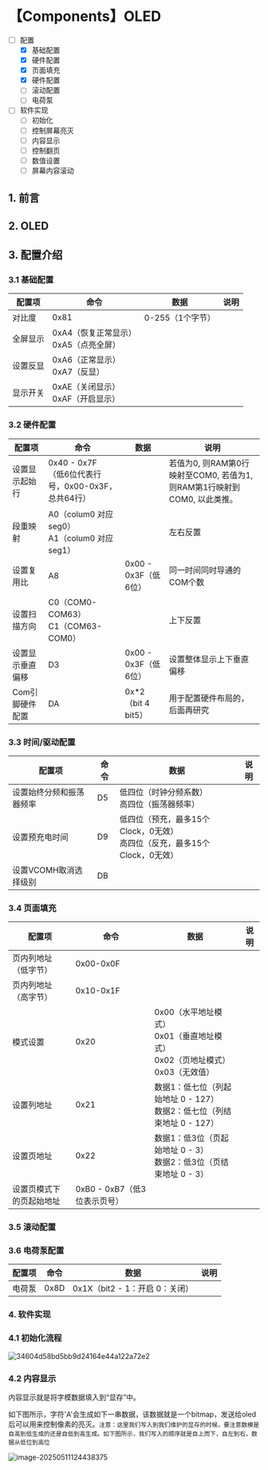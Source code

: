 # 【Components】OLED

* [ ] 配置
  * [x] 基础配置
  * [x] 硬件配置
  * [x] 页面填充
  * [x] 硬件配置
  * [ ] 滚动配置
  * [ ] 电荷泵
* [ ] 软件实现
  * [ ] 初始化
  * [ ] 控制屏幕亮灭
  * [ ] 内容显示
  * [ ] 控制翻页
  * [ ] 数值设置
  * [ ] 屏幕内容滚动

## 1. 前言

## 2. OLED

## 3. 配置介绍

### 3.1 基础配置

| 配置项   | 命令                                     | 数据             | 说明 |
| -------- | ---------------------------------------- | ---------------- | ---- |
| 对比度   | 0x81                                     | 0-255（1个字节） |      |
| 全屏显示 | 0xA4（恢复正常显示）<br>0xA5（点亮全屏） |                  |      |
| 设置反显 | 0xA6（正常显示）<br>0xA7（反显）         |                  |      |
| 显示开关 | 0xAE（关闭显示）<br>0xAF（开启显示）     |                  |      |

### 3.2 硬件配置

| 配置项           | 命令                                                   | 数据                 | 说明                                                         |
| ---------------- | ------------------------------------------------------ | -------------------- | ------------------------------------------------------------ |
| 设置显示起始行   | 0x40 - 0x7F<br> （低6位代表行号，0x00-0x3F，总共64行） |                      | 若值为0, 则RAM第0行映射至COM0, 若值为1, 则RAM第1行映射到COM0, 以此类推。 |
| 段重映射         | A0（colum0 对应 seg0）<br>A1（colum0 对应 seg1）       |                      | 左右反置                                                     |
| 设置复用比       | A8                                                     | 0x00 - 0x3F（低6位） | 同一时间同时导通的COM个数                                    |
| 设置扫描方向     | C0（COM0-COM63）<br>C1（COM63-COM0）                   |                      | 上下反置                                                     |
| 设置显示垂直偏移 | D3                                                     | 0x00 - 0x3F（低6位） | 设置整体显示上下垂直偏移                                     |
| Com引脚硬件配置  | DA                                                     | 0x*2（bit 4 bit5）   | 用于配置硬件布局的，后面再研究                               |

### 3.3 时间/驱动配置

| 配置项                   | 命令 | 数据                                                         | 说明 |
| ------------------------ | ---- | ------------------------------------------------------------ | ---- |
| 设置始终分频和振荡器频率 | D5   | 低四位（时钟分频系数）<br>高四位（振荡器频率）               |      |
| 设置预充电时间           | D9   | 低四位（预充，最多15个Clock，0无效）<br>高四位（反充，最多15个Clock，0无效） |      |
| 设置VCOMH取消选择级别    | DB   |                                                              |      |

### 3.4 页面填充

| 配置项                   | 命令                         | 数据                                                         | 说明 |
| ------------------------ | ---------------------------- | ------------------------------------------------------------ | ---- |
| 页内列地址（低字节）     | 0x00-0x0F                    |                                                              |      |
| 页内列地址（高字节）     | 0x10-0x1F                    |                                                              |      |
| 模式设置                 | 0x20                         | 0x00（水平地址模式）<br>0x01（垂直地址模式）<br>0x02（页地址模式）<br>0x03（无效值） |      |
| 设置列地址               | 0x21                         | 数据1：低七位（列起始地址 0 - 127）<br>数据2：低七位（列结束地址 0 - 127） |      |
| 设置页地址               | 0x22                         | 数据1：低3位（页起始地址 0 - 3）<br>数据2：低3位（页结束地址 0 - 3） |      |
| 设置页模式下的页起始地址 | 0xB0 - 0xB7（低3位表示页号） |                                                              |      |

### 3.5 滚动配置

### 3.6 电荷泵配置

| 配置项 | 命令 | 数据                             | 说明 |
| ------ | ---- | -------------------------------- | ---- |
| 电荷泵 | 0x8D | 0x1X（bit2 - 1：开启   0：关闭） |      |

### 4. 软件实现

### 4.1 初始化流程

![34604d58bd5bb9d24164e44a122a72e2](D:\Coding\code\oled\doc\image\34604d58bd5bb9d24164e44a122a72e2.png)

### 4.2 内容显示

内容显示就是将字模数据填入到“显存”中。

如下图所示，字符'A'会生成如下一串数据，该数据就是一个bitmap，发送给oled后可以用来控制像素的亮灭。`注意：这里我们写入到我们维护的显存的时候，要注意数模是自高到低生成的还是自低到高生成。如下图所示，我们写入的顺序就是自上而下，自左到右，数据从低位到高位`

![image-20250511124438375](D:\Coding\code\oled\doc\image\image-20250511124438375.png)

